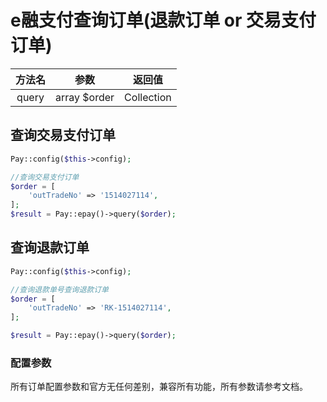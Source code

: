 # e融支付查询订单(退款订单 or 交易支付订单)

|  方法名  |      参数      |    返回值     |
|:-----:|:------------:|:----------:|
| query | array $order | Collection |

## 查询交易支付订单

```php
Pay::config($this->config);

//查询交易支付订单
$order = [
    'outTradeNo' => '1514027114',
];
$result = Pay::epay()->query($order);
```

## 查询退款订单

```php
Pay::config($this->config);

//查询退款单号查询退款订单
$order = [
    'outTradeNo' => 'RK-1514027114',
];

$result = Pay::epay()->query($order);
```

### 配置参数

所有订单配置参数和官方无任何差别，兼容所有功能，所有参数请参考文档。

